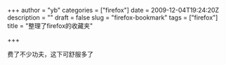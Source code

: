 +++
author = "yb"
categories = ["firefox"]
date = 2009-12-04T19:24:20Z
description = ""
draft = false
slug = "firefox-bookmark"
tags = ["firefox"]
title = "整理了firefox的收藏夹"

+++


费了不少功夫，这下可舒服多了<br />

